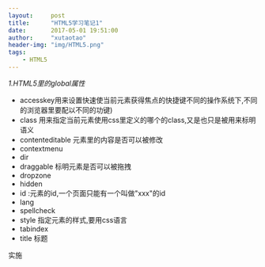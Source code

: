 ```yaml
---
layout:     post
title:      "HTML5学习笔记1"
date:       2017-05-01 19:51:00
author:     "xutaotao"
header-img: "img/HTML5.png"
tags:
    - HTML5
---
```


*1.HTML5里的global属性*

* accesskey用来设置快速使当前元素获得焦点的快捷键不同的操作系统下,不同的浏览器里要配以不同的功键)
* class 用来指定当前元素使用css里定义的哪个的class,又是也只是被用来标明语义
* contenteditable 元素里的内容是否可以被修改
* contextmenu
* dir
* draggable 标明元素是否可以被拖拽
* dropzone
* hidden
* id :元素的id,一个页面只能有一个叫做"xxx"的id
* lang
* spellcheck
* style 指定元素的样式,要用css语言
* tabindex
* title 标题

实施
